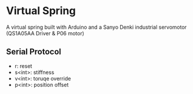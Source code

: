 Virtual Spring
==============

A virtual spring built with Arduino and a Sanyo Denki industrial servomotor (QS1A05AA Driver & P06 motor)

## Serial Protocol

* r: reset
* s&lt;int&gt;: stiffness
* v&lt;int&gt;: toruqe override
* p&lt;int&gt;: position offset


